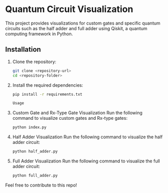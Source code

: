 # Quantum Circuit Visualization

This project provides visualizations for custom gates and specific quantum circuits such as the half adder and full adder using Qiskit, a quantum computing framework in Python.

## Installation

1. Clone the repository:
   ```bash
   git clone <repository-url>
   cd <repository-folder>
   
2. Install the required dependencies:
   ```bash
   pip install -r requirements.txt

   Usage
   
3. Custom Gate and Rx-Type Gate Visualization
Run the following command to visualize custom gates and Rx-type gates:
   ```bash
   python index.py

4. Half Adder Visualization
Run the following command to visualize the half adder circuit:
   ```bash
   python half_adder.py

5. Full Adder Visualization
Run the following command to visualize the full adder circuit:
   ```bash
   python full_adder.py

Feel free to contribute to this repo!
